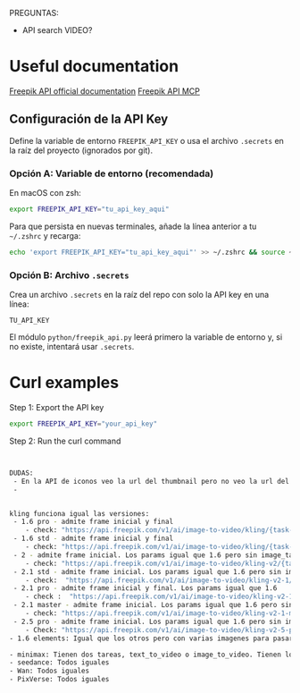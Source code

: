 

PREGUNTAS: 
- API search VIDEO?


# Useful documentation

[Freepik API official documentation](https://docs.freepik.com/introduction)
[Freepik API MCP](https://docs.freepik.com/modelcontextprotocol)

## Configuración de la API Key

Define la variable de entorno `FREEPIK_API_KEY` o usa el archivo `.secrets` en la raíz del proyecto (ignorados por git).

### Opción A: Variable de entorno (recomendada)

En macOS con zsh:

```bash
export FREEPIK_API_KEY="tu_api_key_aqui"
```

Para que persista en nuevas terminales, añade la línea anterior a tu `~/.zshrc` y recarga:

```bash
echo 'export FREEPIK_API_KEY="tu_api_key_aqui"' >> ~/.zshrc && source ~/.zshrc
```

### Opción B: Archivo `.secrets`

Crea un archivo `.secrets` en la raíz del repo con solo la API key en una línea:

```text
TU_API_KEY
```

El módulo `python/freepik_api.py` leerá primero la variable de entorno y, si no existe, intentará usar `.secrets`.


# Curl examples

Step 1: Export the API key

```bash
export FREEPIK_API_KEY="your_api_key"
```

Step 2: Run the curl command

```bash


DUDAS:
 - En la API de iconos veo la url del thumbnail pero no veo la url del icono en sí. ¿Cómo puedo obtener la url del icono?
 - 


kling funciona igual las versiones:
 - 1.6 pro - admite frame inicial y final
    - check: "https://api.freepik.com/v1/ai/image-to-video/kling/{task-id}"
 - 1.6 std - admite frame inicial y final
    - check: "https://api.freepik.com/v1/ai/image-to-video/kling/{task-id}"
 - 2 - admite frame inicial. Los params igual que 1.6 pero sin image_tail
    - check: "https://api.freepik.com/v1/ai/image-to-video/kling-v2/{task-id}"
 - 2.1 std - admite frame inicial. Los params igual que 1.6 pero sin image_tail
    - check:  "https://api.freepik.com/v1/ai/image-to-video/kling-v2-1/{task-id}"
 - 2.1 pro - admite frame inicial y final. Los params igual que 1.6
    - check :  "https://api.freepik.com/v1/ai/image-to-video/kling-v2-1/{task-id}"
 - 2.1 master - admite frame inicial. Los params igual que 1.6 pero sin image_tail
    - check: "https://api.freepik.com/v1/ai/image-to-video/kling-v2-1-master/{task-id}"
 - 2.5 pro - admite frame inicial. Los params igual que 1.6 pero sin image_tail.
    - Check: "https://api.freepik.com/v1/ai/image-to-video/kling-v2-5-pro/{task-id}"
- 1.6 elements: Igual que los otros pero con varias imagenes para pasarle.

- minimax: Tienen dos tareas, text_to_video o image_to_video. Tienen los mismos params los dos.
- seedance: Todos iguales
- Wan: Todos iguales
- PixVerse: Todos iguales


